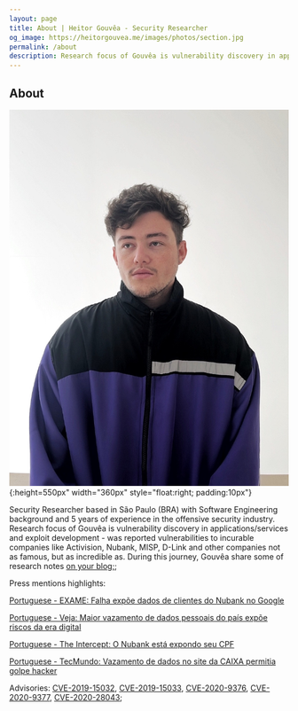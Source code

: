 ```yaml
---
layout: page
title: About | Heitor Gouvêa - Security Researcher
og_image: https://heitorgouvea.me/images/photos/section.jpg
permalink: /about
description: Research focus of Gouvêa is vulnerability discovery in applications/services and exploit development
---
```


## About

![Image](/images/photos/perfil.jpeg){:height=550px" width="360px" style="float:right; padding:10px"}

Security Researcher based in São Paulo (BRA) with Software Engineering background and 5 years of experience in the offensive security industry. Research focus of Gouvêa is vulnerability discovery in applications/services and exploit development - was reported vulnerabilities to incurable companies like Activision, Nubank, MISP, D-Link and other companies not as famous, but as incredible as. During this journey, Gouvêa share some of research notes [on your blog;](/); 

Press mentions highlights:

[Portuguese - EXAME: Falha expõe dados de clientes do Nubank no Google](https://exame.com/tecnologia/nubank-tem-falha-de-seguranca-e-expoe-dados-de-clientes/)

[Portuguese - Veja: Maior vazamento de dados pessoais do país expõe riscos da era digital](https://veja.abril.com.br/tecnologia/maior-vazamento-de-dados-pessoais-do-pais-expoe-riscos-da-era-digital/)

[Portuguese - The Intercept: O Nubank está expondo seu CPF](https://theintercept.com/2021/02/24/o-nubank-esta-expondo-seu-cpf/)

[Portuguese - TecMundo: Vazamento de dados no site da CAIXA permitia golpe hacker](https://www.tecmundo.com.br/seguranca/149166-site-banco-caixa-permitia-golpe-hacker-vazamento-dados.htm)

Advisories: [CVE-2019-15032](/2019/09/17/CVE-2019-15032), [CVE-2019-15033](/2019/09/17/CVE-2019-15033), [CVE-2020-9376](/2020/03/04/CVE-2020-9376), [CVE-2020-9377](/2020/03/04/CVE-2020-9377), [CVE-2020-28043](/2020/11/03/CVE-2020-28043);